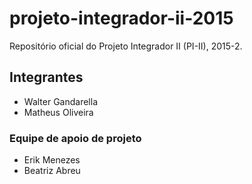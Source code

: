 # projeto-integrador-ii-2015
Repositório oficial do Projeto Integrador II (PI-II), 2015-2.

## Integrantes
* Walter Gandarella
* Matheus Oliveira

### Equipe de apoio de projeto
* Erik Menezes
* Beatriz Abreu

